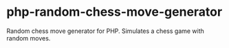 php-random-chess-move-generator
===============================

Random chess move generator for PHP. Simulates a chess game with random moves.
